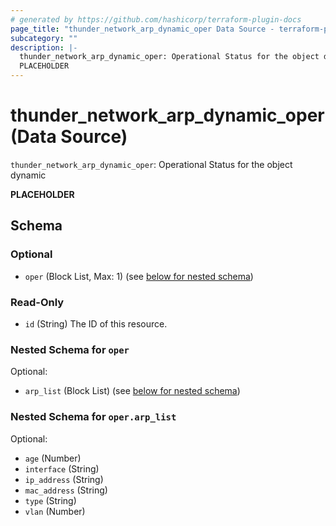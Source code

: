 ```yaml
---
# generated by https://github.com/hashicorp/terraform-plugin-docs
page_title: "thunder_network_arp_dynamic_oper Data Source - terraform-provider-thunder"
subcategory: ""
description: |-
  thunder_network_arp_dynamic_oper: Operational Status for the object dynamic
  PLACEHOLDER
---
```


# thunder_network_arp_dynamic_oper (Data Source)

`thunder_network_arp_dynamic_oper`: Operational Status for the object dynamic

__PLACEHOLDER__



<!-- schema generated by tfplugindocs -->
## Schema

### Optional

- `oper` (Block List, Max: 1) (see [below for nested schema](#nestedblock--oper))

### Read-Only

- `id` (String) The ID of this resource.

<a id="nestedblock--oper"></a>
### Nested Schema for `oper`

Optional:

- `arp_list` (Block List) (see [below for nested schema](#nestedblock--oper--arp_list))

<a id="nestedblock--oper--arp_list"></a>
### Nested Schema for `oper.arp_list`

Optional:

- `age` (Number)
- `interface` (String)
- `ip_address` (String)
- `mac_address` (String)
- `type` (String)
- `vlan` (Number)


